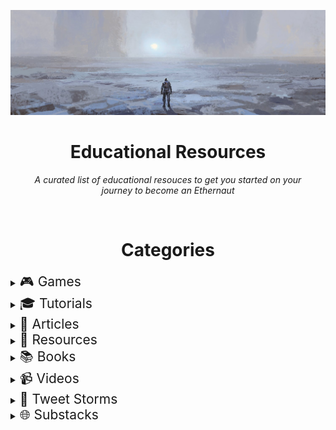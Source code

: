 ![ETHERNAUT BANNER LOGO](img/banner.jfif)

<h1 align="center">Educational Resources</h1>

*<p align="center">A curated list of educational resouces to get you started on your <br />journey to become an Ethernaut </p>*

<br /><h1 align="center">Categories</h1>

 


<details>
  <summary><span style="font-size: 1.5em;">🎮 Games</span></summary>

<br />

| **Description** | **Link** |
| ----------- | ----------- |
| Ethernaut CTF | https://ethernaut.openzeppelin.com/ |
| CryptoZombies | https://cryptozombies.io/ |
| Blockchain security games & challenges | https://github.com/openblocksec/blocksec-ctfs |
| Damn Vulnerable DeFi | https://www.damnvulnerabledefi.xyz/ |
| Capture the Ether | https://capturetheether.com/ |

</details>

<details>
  <summary><span style="font-size: 1.5em;">🎓 Tutorials</span></summary>

<br />

| **Description** | **Link** |
| ----------- | ----------- |
| Hardhat | https://hardhat.org/tutorial/ |
| Let's Do Defi Guides | https://letsdodefi.com/ |

</details>

<details>
  <summary><span style="font-size: 1.5em;">📑 Articles</span></summary>

<br />

| **Description** | **Link** |
| ----------- | ----------- |
| The Complete Guide to Full Stack Ethereum Development      | https://dev.to/dabit3/the-complete-guide-to-full-stack-ethereum-development-3j13 |
| How to become a DeFi Developer - Kerman Kohli| https://defiweekly.substack.com/p/how-to-become-a-defi-developer |
| A Guide for Developers Interested in Learning Blockchain Development| https://www.linumlabs.com/articles/a-guide-for-developers-interested-in-learning-blockchain-development |
| Taking undercollateralized loans for fun and for profit | https://samczsun.com/taking-undercollateralized-loans-for-fun-and-for-profit/ |
| Resources for learning smart contract security | https://immunefi.com/learn/ |
| Most common smart contract bugs of 2020 | https://medium.com/solidified/most-common-smart-contract-bugs-of-2020-c1edfe9340ac |
| Deconstructing a Solidity Contract —Part I | https://blog.openzeppelin.com/deconstructing-a-solidity-contract-part-i-introduction-832efd2d7737/ |
| Developer Superpowers with The Graph | https://theethernaut.substack.com/p/developer-superpowers-with-thegraph |

</details>

<details>
  <summary><span style="font-size: 1.5em;">📜 Resources</span></summary>

<br />

| **Description** | **Link** |
| ----------- | ----------- |
| Kernel - Smart Contracts | https://kernel.community/en/resources/smart-contracts |
| Kernel - Security | https://kernel.community/en/resources/security |
| Solidity Crash Course | https://www.notion.so/Solidity-Crash-Course-Curriculum-7f61f269f1d54be5b6f92bd881fc4d74 |
| Build Guidl | https://buidlguidl.com/ |
| ETH Foundation Developer Guide | https://ethereum.org/en/developers/ |
| Learn Solidity in X and Y  | https://learnxinyminutes.com/docs/solidity/ |
| DeFi Threat Matrix  | https://github.com/freight-trust/defi-threat |

</details>

<details>
  <summary><span style="font-size: 1.5em;">📚 Books</span></summary>

<br />

| **Description** | **Link** |
| ----------- | ----------- |
| Mastering Ethereum | https://github.com/ethereumbook/ethereumbook |
| Life After Google: The Fall of Big Data and the Rise of the Blockchain Economy | [Audible link](https://www.audible.com/pd/Life-After-Google-Audiobook/B07FCQJJQK?action_code=ASSGB149080119000H&share_location=pdp)

</details>

<details>
  <summary><span style="font-size: 1.5em;">📹 Videos</span></summary>

<br />

| **Description** | **Link** |
| ----------- | ----------- |
| Finematics | https://www.youtube.com/channel/UCh1ob28ceGdqohUnR7vBACA |
| Defi Weekly | https://www.youtube.com/channel/UCksmBX-Jj_FGYX3EJahKW3Q |
| Bankless | https://www.youtube.com/c/Bankless/videos |
| Industry Talks Austin Griffith | https://www.youtube.com/watch?v=TGlklzDmTyc |

</details>

<details>
  <summary><span style="font-size: 1.5em;">📣 Tweet Storms</span></summary>

<br />

| **Description** | **Link** |
| ----------- | ----------- |
| Solidity Recommendation by Santiago Palladino | https://docs.google.com/spreadsheets/d/1aq9y_dygyST48JmQKd0MYJzZaH8-3eDqWbQbp5pw6Xs/edit?usp=sharing |

</details>

<details>
  <summary><span style="font-size: 1.5em;">🌐 Substacks</span></summary>

<br />

| **Description** | **Link** |
| ----------- | ----------- |
| Defi Weekly Substack      | https://defiweekly.substack.com/       |

</details>